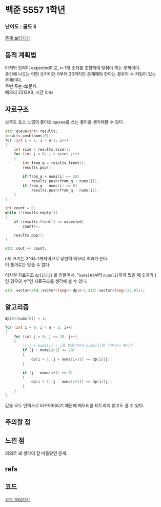 # 백준 5557 1학년
 
### 난이도 : 골드 5
[문제 보러가기](https://www.acmicpc.net/problem/5557)
  
## 동적 계획법
마지막 입력이 expected이고, n-1개 숫자를 조합하여 맞춰야 하는 문제이다.  
중간에 나오는 어떤 숫자이든 0부터 20까지만 존재해야 한다는 경우의 수 커팅이 있는 문제이다.  
두번 푸는 dp문제.  
메모리 	2512KB, 시간 0ms

## 자료구조
브루트 포스 느낌의 풀이로 queue를 쓰는 풀이를 생각해볼 수 있다.
```c++
std::queue<int> results;
results.push(nums[0]);
for (int i = 1; i < n-1; i++)
{
	int size = results.size();
	for (int j = 0; j < size; j++) 
	{
		int from_q = results.front();
		results.pop();

		if(from_q + nums[i] <= 20)
			results.push(from_q + nums[i]);
		if(from_q - nums[i] >= 0)
			results.push(from_q - nums[i]);
	}
}

int count = 0;
while (!results.empty()) 
{
	if (results.front() == expected)
		count++;

	results.pop();
}

std::cout << count;
```
n의 크기는 2^64-1까지이므로 당연히 메모리 초과가 뜬다.  
이 풀이로는 맞출 수 없다.  
  
이차원 자료구조 ```dp[i][j]``` 를 만들어서, "```nums[0]```부터 ```nums[i]```까지 썼을 때 숫자가 j인 경우의 수"인 자료구조를 생각해 볼 수 있다.  
```c++
std::vector<std::vector<long>> dp(n-1,std::vector<long>(21,0l));
```

## 알고리즘
```c++
dp[0][nums[0]] = 1;

for (int i = 0; i < n - 2; i++)
{
	for (int j = 0; j <= 20; j++) 
	{
		// j + nums[i] : j를 만들어와서 nums[i]랑 더하거나 빼거나
		if (j + nums[i+1] <= 20)
		{
			dp[i + 1][j + nums[i+1]] += dp[i][j];
		}

		if (j - nums[i+1] >= 0) 
		{
			dp[i + 1][j - nums[i+1]] += dp[i][j];
		}
	}
}
```
값을 모두 인덱스로 바꾸어버리기 때문에 메모리를 터트리지 않고도 풀 수 있다.  

## 주의할 점

## 느낀 점
의외로 꽤 생각이 잘 떠올랐던 문제.

## refs

## 코드
[코드 보러가기](./boj5557.cpp)
